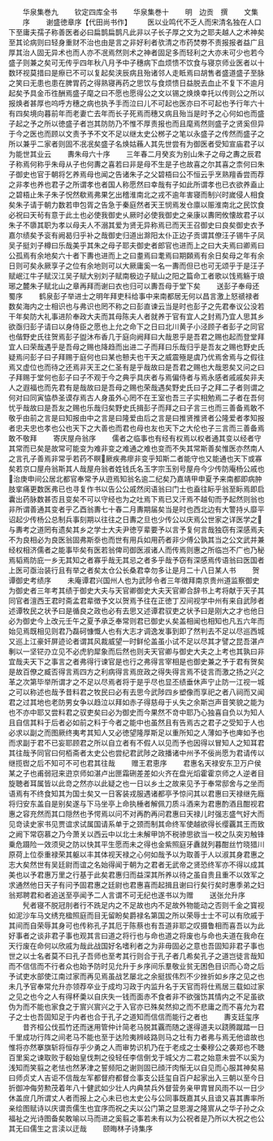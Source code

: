 <!-- { "loadSidebar": true } -->

　　华泉集巻九
　　钦定四库全书
　　华泉集巻十
　　明　边贡　撰
　　文集
　　序
　　谢盛徳章序【代田尚书作】
　　医以业鸣代不乏人而宋清名独在人口下至庸夫孺子称善医者必曰扁鹊扁鹊凡此非以子长子厚之文为之耶夫越人之术神矣至其论病则曰轻身重财不治也由是言之非好利者欤清之市药焚劵不责报报者益广且厚其治人固无异术也而人亦不冺焉然则术之神者固足多而轻利之大亦未可少也若今盛子则兼之矣可无传乎四年秋八月予中子穗病下血烦愦不饮食与寝京师业医者以十数环视莫措曰是瘵已不可以复起矣浃辰病且殆诸邻人走眡焉曰胡售者盛道盛子至脉之笑曰无患也患在脾胃药之得熟寝再药之思饮与食烦愦日益脱去血止不复下不逾月起矣予具金币徃酬焉盛子麾之曰不愿也愿得公之文以锡之焕焕幸托以传则公之所以报焕者甚厚也呜呼方穗之病也执予手而泣曰儿不可起也医亦曰不可起也予行年六十有四矣境向暮前年而老妻亡去年而长子死焉而穗又病且殆当是时予之心何如也而盛子起之予之所以徳盛子者岂其防防乃不惟不厚责报也而且麾焉然则盛子之贤奚但异于今之医也而顾以文责予予不文不足以继太史公桞子之笔以永盛子之传然而盛子之所以兼乎二家者则固不冺冺矣盛子名焕姑蘓人其先世尝有为御医者受知宣庙君子以为能世其业云
　　夀朱母六十序
　　三年春二月癸亥为别山朱子之母之夀之辰君子称焉何称乎朱母从子也何夀之喜若曰非是母不生是子也故喜之尔其喜之柰何曰朱子御史也官于朝将乞养焉母也闻之告诸朱子之父碧梧曰公不恒云乎烹熟羶香尝而荐之非孝也养也君子之所谓孝也者国人称愿然曰幸哉有子如此所谓孝也已衣欲养盍止之碧梧止朱子朱子怳然欷焉弗果乞出稽淮南北之戎不逾年害寝而制兴时嵗侵人相食矣朱子请于朝力数若申包胥之告急于秦庭然者天王悯焉发仓廪以赈淮南北之民饮食必祝曰天茍有意于此土也必使我御史乆厥时必使我御史之亲康以夀罔攸懐故君子以朱子不隳其职为孝以母夫人不溺其爱为贤无异称焉已而天王召御史曰良矣御史衣予嘉尔绩矣予衮有阙曷归乎补之哉御史归道出滁阳太仆正边子贡谓其僚汪子锡牛子凤吴子挺刘子樽曰乐哉美乎其朱之母子耶夫御史者郎官也进而上之曰大夫焉曰卿焉曰公孤焉有余地矣六十者下夀也进而上之曰耋焉曰耄焉曰期頥焉有余日矣母之年有余日则可矣永厥享子之位有余地则可以大厥庸奚一名一夀而但已也可无颂乎于是汪子赋岷江牛子赋汉江吴子赋大别刘子赋南极边子赋山之阳之篇命工者歌以饯焉觞于琅琊之麓朱子赋北山之章再拜而谢曰衣也归可以夀吾母于堂下矣
　　送彭子奉母还蜀序
　　鹤泉彭子举进士之明年拜吏科给事中来南都居无何以昌言激上怒禠禄者数矣海内之士相识也与弗识也罔不称之曰彭直谏云当是时也彭子之先君奉议公没若干年矣防大礼事进阶奉政大夫而其母陈夫人者就养于官有宜人之封焉乃宜人思其乡欲亟归彭子请曰以身侍臣之愿也上允之命下之日曰北川黄子小泾顾子者彭子之同官也偕野史氏往贺焉彭子盥沐布香几于庭向阙拜曰大哉恩乎是吾君之赐也起而登堂拜宜人曰荣哉遇乎是吾母之赐也降趋而出进二子而拜曰乐哉归乎是吾友之赐也野史氏疑焉问彭子曰子拜赐于庭何也曰某也戅夫也干天之威震殛是虞乃优焉舍焉与之假往焉又虚位也而待之还焉非天王之仁圣有是乎哉故曰是吾君之赐也大哉恩矣又问之曰子拜赐于堂何也彭子曰子不观于今之典乎具庆者与焉偏侍者与焉永感者戚戚矣非夫人之遐福也而先君有是哉故曰是吾母之赐也荣哉遇矣野史氏曰子之拜二子者则谓之何对曰同寅恊恭圣谟存焉古人身虽外心罔不在王室也吾三子实相勉焉二子者在吾何忧乎哉故曰是吾友之赐也乐哉归矣野史氏揖彭子而拜之曰子言三也而三善备焉敢不敬乎由前之言是曰知报由中之言是曰隆爱由后之言是曰推贤推贤者公隆爱者孝知报者忠夫忠也孝也公也天下之大善也而君也母也友也天下之大伦也子三言而三善备焉敢不敬拜
　　寄庆屋舟翁序
　　儒者之临事也有经有权焉以权者通其变以经者守其常而已矣是故常可能变为难非变之难通之难也变而不失其常斯善矣惟医亦然南人之言孔子善焉非常乎若药不瞑厥疾弗瘳非变乎知斯二者能守也又能通也天下或寡矣若京口屋舟翁斯其人哉屋舟翁者姓钱氏名玉字宗玉别号屋舟今少传防庵杨公戚也治庚申间公居北都官奉常予从逰焉知翁名逾二纪矣乃嘉靖甲申夏予来南都即病肿肢挛痛更数医弗已也寻复作书以告公公戚然闵语翁曰门士也盍往眎乎翁至眎焉即启囊出药脉数甚否且变矣不可以守经也为之吐焉下焉已又汗焉不越旬而予起然则翁也非所谓善通其变者乎乙酉翁夀七十春二月夀期届矣当是时也西北边有大警持乆靡平诏起少传杨公总制兵事刻期以往往之日夀之旦也少传公以庆焉公世家之详医学之与夀考之道罔有遗矣其乡之学士大夫尹徳亨辈要予以言予复何言哉独窃有深感焉夫不为良相必为良医翁固弗斯沗也而世有用兵如用药者非少傅公孰其当之公文武并兼经权相济儒者之能事毕矣有医若翁俾司御医淑诸人而传焉则惠之所临岂不广也乃秘焉韬焉防庇一乡无其知之者寡乎哉无其忌之者多乎哉予窃有深感焉传语翁曰医国者上医可亟治装行且有举之者矣太仓公长桑君幸勿多让是月二十八日某人书
　　贺谭御史考绩序
　　未庵谭君兴国州人也为武陟令者三年徴拜南京贵州道监察御史为御史者三年考其绩于御史大夫与天官卿御史大夫天官卿合辞书上考将献于天子其同官者澶西王君时斋孟君辈徴予文以贺焉予往在正徳丁丒间视学中州有来自武陟者述谭牧民之状予曰是循良之政也必有去思又述谭君驭吏之状予曰是刚大之才也他日必为御史今上改元壬午之夏予承乏奉常则君已御史乆矣盖相闻也相知也凡五六年而始见焉既相见则君乃磊砢慷慨人也有大志才调逸发事到即了然判去不足以尽巡西城又巡上江豪奸屏迹论者谓其风裁威望一时鲜伦盖虽小试不足以尽其才譬之昆吾湛卢剸以一坚铓刅立见不必虎豹犀象而后然也则夫天官卿与御史大夫之上考也其孰曰非宜哉夫天下之事言之者弗得行谏官是也行之弗得言宰相是也御史兼之予于君有贺矣是故百僚之臧否得言焉四方之利病得言焉庻政之得失得言焉不徒言而激之扬之兴之革之次第毕举所谓才之不足以尽焉者将于是乎尽也显丕绩垂休声宁止防一江视一城之可以称述也哉予昔料君之牧民曰必有去思今武陟四乡塑像而享祀之者八祠而又闻君之过其地也老防男女争以趋泣以拜如赤子得慈母于乆失之余斯岂声音笑貌之能为也不亦中耶又尝料君之驭吏矣曰必为御史而今果然不竒中耶乃心独喜自负以为知人且自信其料于后者必如前之料于今者之能中也虽然且有告焉古之君子之受知于人也必求以副之而图厥终夷考其知人又必徳望隆厚斯足以重所知之人薄如予也庳如予也而求副于君不已妄耶顾君之所以自立者有不假人以见而予也因得以冒知人之知耳君其往哉予同官曰何栢斋者太史公也尝纪君武陟之政播诸中州予不佞尚愿为君请传以继揽辔之后不知可不可也君其往哉
　　赠王君恵序
　　君惠名天禄安东卫万户侯某之子也甫弱冠来逰京师如湛卢出匣霜硎差差如火齐在盘光熖霍霍京师之人逆者目旋聴者耳属皆以此竒之然亦以此疑之也一日以乡土之故来见予于奉常邸舍与之坐而语焉有不终食知其为国士矣又一日客装戎服遇诸都亭予惊问其以君惠曰天禄继先廕将归安东盖自是别矣遂与下马坐亭上命执棰者解佩刀质斗酒来为君惠酌酒且酣视君惠之容充然而其口隠然也予愕焉以问不对再酌再问君惠曰天禄儿时强志盛气好大而见竒读史家书见贾谊求试属国请系单于之颈而制其命终军使越欲得长缨覊其王而致之阙下常窃慕之乃今萧关以西云中以北士未解甲饷不税骖思欲当一校之队突刃触锋乗危蹑险一效须臾之防以快其平生愿而未之得也金紫照庭牙纛就列暮酣丝竹晓猎川原荷上位沗重禄荣其躯以丰其体视天禄之心何如哉予以为取善于人以淑其身君惠之志大矣然世有吴廷尉而谊之名始得闻于朝为之君者无武帝之贤恐终军亦不得以成其美也以予君惠万里之行基于此矣君惠归而益深其所养以待之虽自贵且重不以效军之求通然他日天子有问予固君惠之廷尉也君惠喜而起揖且谢曰行矣行矣时惠季弟之妇翁郑聘君和者追送至亭闻予二人言谓不可无纪也遂书以为赠
　　送张允升序
　　髠者寝不脱冠刖者行不跣足内之不足故也内不足故外物能动之否则千金之寳视如泥沙车马文绣充楹照庭而目无留盼矣爵禄名第国之所以荣辱士士不可以有欣戚于其间而自荣辱其身可也传称孔子其厄于陈蔡也有吾道非耶之叹摄鲁相而喜吾以为此好事者之谈非君子事也观其言曰道之将行也与命也道之将废也与命也夫道在我命在天行废在命何以欣戚为哉此战国好名嗜利者之为非毋固必之意也吾固知非君子事也世之以士名者莫不曰孔子吾师也至考其行则合于孔子者几希矣孔子之道岂徒言哉知而不信信而不行者众也始予防时见允升于乡序间乐羣敬业贫无困色目识而心竒之后予试吏水部使江南过家而再见焉虽战艺屡北之余挺拔伟烈不少挫折如乡序之见之也未几予官奉常允升亦领荐卒业于成均习政于内监升名于天官而将仕焉居三载如过家之见之也今之人有得杯羮以自庆失一钱而面赤不食者非不欲强饬其情内之不足虽欲伪为而不能也家食之于賔兴賔兴之于入官亦已殊矣然抑之而不悲庸之而不喜允为君子之士也吾固知足于内者也合于孔子之道知而信信而能行之者也
　　夀支廷玺序
　　昔齐桓公伐孤竹还而迷用管仲计简老马脱其覊而随之遂得道夫以跷腾蹴踏一日千里成功行阵之间老马不能也至于达险夷辨岐路则马之壮有力者弗与焉无他谙故也惟将亦然搴旗斩将恒存乎少勇之人而审势识机乃在于老成之士秦穆公之袭郑也不聴百里奚之谏取败于殽始皇伐荆之役轻任李信倒戈于城父方二君之始意未尝不以奚为浅知而笑翦之老怯也然茅津之誓频阳之谢则固已顔汗肉惭无以自见而心服其神矣易曰师贞丈人吉讵不信哉左军都督府都督佥事支公廷玺自百户起家出入三朝以至今日折御冲侮劳勲茂着年八十健武如少壮人内典禁兵外督营务亲甲胄冒风雨不以一日少休盖庻几所谓丈人者而报上之心未已也太史公与公同事既嘉其乆且谙又喜其夀率所亲绘图赋诗以庆谓贡儒生也宜序而祝之夫以公门第之显恩渥之隆賔从之华子孙之众福祉之光诗图备矣敢喻以马而进之奚翦之事若未有以为公祝者是乃所以大祝之也公其无曰儒生之言渎以迂哉
　　颐晦林子诗集序
